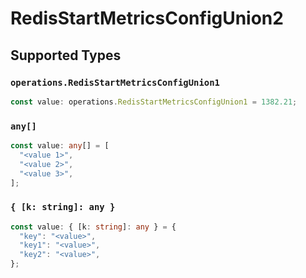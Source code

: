 # RedisStartMetricsConfigUnion2


## Supported Types

### `operations.RedisStartMetricsConfigUnion1`

```typescript
const value: operations.RedisStartMetricsConfigUnion1 = 1382.21;
```

### `any[]`

```typescript
const value: any[] = [
  "<value 1>",
  "<value 2>",
  "<value 3>",
];
```

### `{ [k: string]: any }`

```typescript
const value: { [k: string]: any } = {
  "key": "<value>",
  "key1": "<value>",
  "key2": "<value>",
};
```

